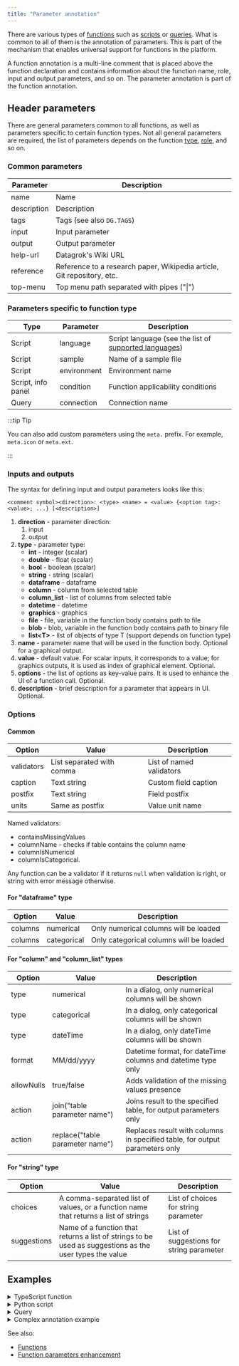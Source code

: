 ```yaml
---
title: "Parameter annotation"
---
```


There are various types of [functions](functions.md) such as [scripts](../../../compute/scripting.md) or
[queries](../../../access/access.md#data-query). What is common to all of them is the annotation of parameters. This is part of
the mechanism that enables universal support for functions in the platform.

A function annotation is a multi-line comment that is placed above the function declaration and contains information
about the function name, role, input and output parameters, and so on. The parameter annotation is part of the function
annotation.

## Header parameters

There are general parameters common to all functions, as well as parameters specific to certain function types. Not all
general parameters are required, the list of parameters depends on the function
[type](#parameters-specific-to-function-type), [role](../../../develop/function-roles.md), and so on.

### Common parameters

| Parameter   | Description                                                                         |
|-------------|-------------------------------------------------------------------------------------|
| name        | Name                                                                                |
| description | Description                                                                         |
| tags        | Tags (see also `DG.TAGS`)                                                           |
| input       | Input parameter                                                                     |
| output      | Output parameter                                                                    |
| help-url    | Datagrok's Wiki URL                                                                 |
| reference   | Reference to a research paper, Wikipedia article, Git repository, etc.              |
| top-menu    | Top menu path separated with pipes ("\|")                                           |

### Parameters specific to function type

| Type       | Parameter   | Description                                                                                             |
|------------|-------------|---------------------------------------------------------------------------------------------------------|
| Script     | language    | Script language (see the list of [supported languages](../../../compute/scripting.md#supported-languages)) |
| Script     | sample      | Name of a sample file                                                                                   |
| Script     | environment | Environment name                                                                                        |
| Script, info panel | condition   | Function applicability conditions                                                               |
| Query      | connection  | Connection name                                                                                         |

:::tip Tip

You can also add custom parameters using the `meta.` prefix. For example, `meta.icon` or `meta.ext`.

:::

### Inputs and outputs

The syntax for defining input and output parameters looks like this:

```
<comment symbol><direction>: <type> <name> = <value> {<option tag>:<value>; ...} [<description>]
```

1. **direction** - parameter direction:
    1. input
    2. output
2. **type** - parameter type:
    * **int** - integer (scalar)
    * **double** - float (scalar)
    * **bool** - boolean (scalar)
    * **string** - string (scalar)
    * **dataframe** - dataframe
    * **column** - column from selected table
    * **column_list** - list of columns from selected table
    * **datetime** - datetime
    * **graphics** - graphics
    * **file** - file, variable in the function body contains path to file
    * **blob** - blob, variable in the function body contains path to binary file
    * **list<T\>** - list of objects of type T (support depends on function type)
3. **name** - parameter name that will be used in the function body. Optional for a graphical output.
4. **value** - default value. For scalar inputs, it corresponds to a value; for graphics outputs, it is used as index of
   graphical element. Optional.
5. **options** - the list of options as key-value pairs. It is used to enhance the UI of a function call. Optional.
6. **description** - brief description for a parameter that appears in UI. Optional.

### Options

#### Common

| Option     | Value                     | Description              |
|------------|---------------------------|--------------------------|
| validators | List separated with comma | List of named validators |
| caption    | Text string               | Custom field caption     |
| postfix    | Text string               | Field postfix            |
| units      | Same as postfix           | Value unit name          |

Named validators:

* containsMissingValues
* columnName - checks if table contains the column name
* columnIsNumerical
* columnIsCategorical.

Any function can be a validator if it returns `null` when validation is right, or string with error message otherwise.

#### For "dataframe" type

| Option      | Value       | Description                             |
|-------------|-------------|-----------------------------------------|
| columns     | numerical   | Only numerical columns will be loaded   |
| columns     | categorical | Only categorical columns will be loaded |

#### For "column" and "column_list" types

| Option     | Value                           | Description                                                                 |
|------------|---------------------------------|-----------------------------------------------------------------------------|
| type       | numerical                       | In a dialog, only numerical columns will be shown                           |
| type       | categorical                     | In a dialog, only categorical columns will be shown                         |
| type       | dateTime                        | In a dialog, only dateTime columns will be shown                            |
| format     | MM/dd/yyyy                      | Datetime format, for dateTime columns and datetime type only                |
| allowNulls | true/false                      | Adds validation of the missing values presence                              |
| action     | join("table parameter name")    | Joins result to the specified table, for output parameters only             |
| action     | replace("table parameter name") | Replaces result with columns in specified table, for output parameters only |

#### For "string" type

| Option      | Value                                                                                      | Description                              |
|-------------|--------------------------------------------------------------------------------------------|------------------------------------------|
| choices     | A comma-separated list of values, or a function name that returns a list of strings        | List of choices for string parameter     |
| suggestions | Name of a function that returns a list of strings to be used as suggestions as the user types the value | List of suggestions for string parameter |

## Examples

<details>
<summary> TypeScript function </summary>
<div>

```ts
//name: Len
//description: Calculates the length of a string
//input: string s
//output: int n
export function getLength(s: string): number {
  return s.length;
}
```

</div>
</details>

<details>
<summary> Python script </summary>
<div>

```python
#name: Template
#description: Calculates number of cells in the table
#language: python
#tags: template, demo
#sample: cars.csv
#input: dataframe table [Data table]
#output: int count [Number of cells in table]
count = table.shape[0] * table.shape[1]
```

</div>
</details>

<details>
<summary> Query </summary>
<div>

```sql
--name: protein classification
--connection: chembl
select * from protein_classification;
--end
```

</div>
</details>

<details>
<summary> Complex annotation example </summary>
<div>

```python
#input: dataframe t1 {columns:numerical} [first input data table]
#input: dataframe t2 {columns:numerical} [second input data table]
#input: column x {type:numerical; table:t1} [x axis column name]
#input: column y {type:numerical} [y axis column name]
#input: column date {type:datetime; format:mm/dd/yyyy} [date column name]
#input: column_list numdata {type:numerical; table:t1} [numerical columns names]
#input: int numcomp = 2 {range:2-7} [number of components]
#input: bool center = true [number of components]
#input: string type = high {choices: ["high", "low"]} [type of filter]
#output: dataframe result {action:join(t1)} [pca components]
#output: graphics scatter [scatter plot]
```

</div>
</details>

See also:

* [Functions](functions.md)
* [Function parameters enhancement](func-params-enhancement.md)
